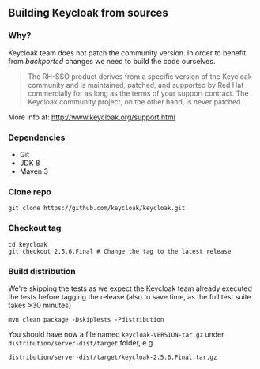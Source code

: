 
## Building Keycloak from sources

### Why?

Keycloak team does not patch the community version. In order to benefit from
_backported_ changes we need to build the code ourselves.

> The RH-SSO product derives from a specific version of the Keycloak
> community and is maintained, patched, and supported by Red Hat
> commercially for as long as the terms of your support contract.
> The Keycloak community project, on the other hand, is never patched.

More info at: http://www.keycloak.org/support.html

### Dependencies

* Git
* JDK 8
* Maven 3

### Clone repo

    git clone https://github.com/keycloak/keycloak.git

### Checkout tag

    cd keycloak
    git checkout 2.5.6.Final # Change the tag to the latest release

### Build distribution

We're skipping the tests as we expect the Keycloak team already
executed the tests before tagging the release (also to save time,
as the full test suite takes >30 minutes)

    mvn clean package -DskipTests -Pdistribution

You should have now a file named `keycloak-VERSION-tar.gz` under
`distribution/server-dist/target` folder, e.g.

    distribution/server-dist/target/keycloak-2.5.6.Final.tar.gz
